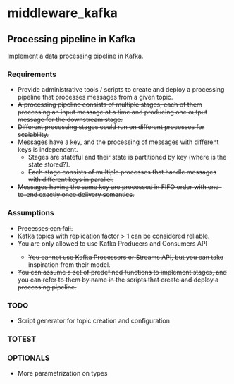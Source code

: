 # middleware_kafka

## Processing pipeline in Kafka

Implement a data processing pipeline in Kafka.

### Requirements

<ul>
    <li>Provide administrative tools / scripts to create and deploy a processing pipeline that 
        processes messages from a given topic.</li>
    <li><s>A processing pipeline consists of multiple stages, each of them processing an input 
        message at a time and producing one output message for the downstream stage.</s></li>
    <li><s>Different processing stages could run on different processes for scalability.</s></li>
    <li>Messages have a key, and the processing of messages with different keys is independent.
        <ul>
            <li>Stages are stateful and their state is partitioned by key 
                (where is the state stored?).</li>
            <li><s>Each stage consists of multiple processes that handle messages with different 
            keys in parallel.</s></li>
        </ul>
    </li>
    <li><s>Messages having the same key are processed in FIFO order with end-to-end exactly once
        delivery semantics.</s></li>
</ul>

### Assumptions

<ul>
    <li><s>Processes can fail.</s></li>
    <li>Kafka topics with replication factor > 1 can be considered reliable.</li>
    <li><s>You are only allowed to use Kafka Producers and Consumers API
        <ul>
            <li>You cannot use Kafka Processors or Streams API, but you can take inspiration 
                from their model.</li>
        </ul>
    </s></li>
    <li><s>You can assume a set of predefined functions to implement stages, and you can refer to 
        them by name in the scripts that create and deploy a processing pipeline.</s></li>
</ul>


### TODO
<ul>
    <li>Script generator for topic creation and configuration</li>
</ul>

### TOTEST
<ul>
</ul>

### OPTIONALS
<ul>
    <li>More parametrization on types</li>
</ul>